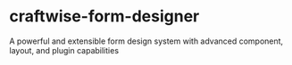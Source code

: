 # craftwise-form-designer
A powerful and extensible form design system with advanced component, layout, and plugin capabilities
